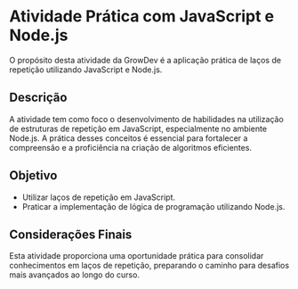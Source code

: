 # Atividade Prática com JavaScript e Node.js

O propósito desta atividade da GrowDev é a aplicação prática de laços de repetição utilizando JavaScript e Node.js.

## Descrição

A atividade tem como foco o desenvolvimento de habilidades na utilização de estruturas de repetição em JavaScript, especialmente no ambiente Node.js. A prática desses conceitos é essencial para fortalecer a compreensão e a proficiência na criação de algoritmos eficientes.

## Objetivo

- Utilizar laços de repetição em JavaScript.
- Praticar a implementação de lógica de programação utilizando Node.js.


## Considerações Finais

Esta atividade proporciona uma oportunidade prática para consolidar conhecimentos em laços de repetição, preparando o caminho para desafios mais avançados ao longo do curso.

